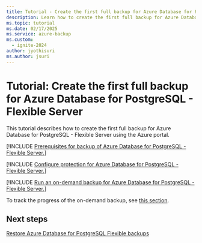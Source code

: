 ```yaml
---
title: Tutorial - Create the first full backup for Azure Database for PostgreSQL Flexible Server via Azure Backup
description: Learn how to create the first full backup for Azure Database for PostgreSQL Flexible Server.
ms.topic: tutorial
ms.date: 02/17/2025
ms.service: azure-backup
ms.custom:
  - ignite-2024
author: jyothisuri
ms.author: jsuri
---
```


# Tutorial: Create the first full backup for Azure Database for PostgreSQL - Flexible Server

This tutorial describes how to create the first full backup for Azure Database for PostgreSQL - Flexible Server using the Azure portal. 

[!INCLUDE [Prerequisites for backup of Azure Database for PostgreSQL - Flexible Server.](../../includes/backup-postgresql-flexible-server-prerequisites.md)]

[!INCLUDE [Configure protection for Azure Database for PostgreSQL - Flexible Server.](../../includes/configure-postgresql-flexible-server-backup.md)]

[!INCLUDE [Run an on-demand backup for Azure Database for PostgreSQL - Flexible Server.](../../includes/postgresql-flexible-server-on-demand-backup.md)]

To track the progress of the on-demand backup, see [this section](backup-azure-database-postgresql-flex.md#track-a-backup-job). 

## Next steps

[Restore Azure Database for PostgreSQL Flexible backups](./restore-azure-database-postgresql-flex.md)

